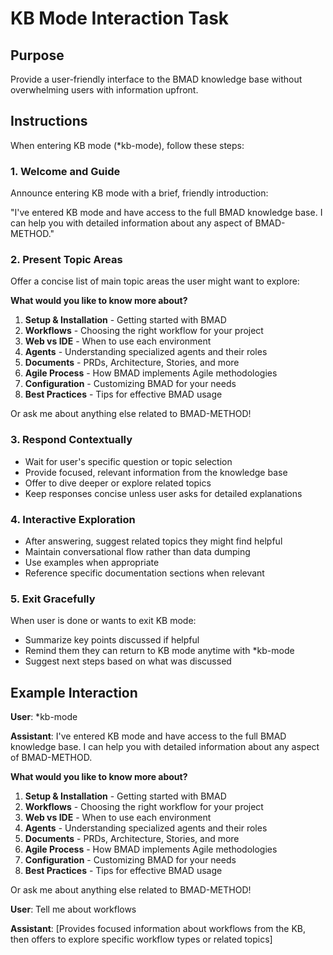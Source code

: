 # KB Mode Interaction Task

## Purpose
Provide a user-friendly interface to the BMAD knowledge base without overwhelming users with information upfront.

## Instructions

When entering KB mode (*kb-mode), follow these steps:

### 1. Welcome and Guide
Announce entering KB mode with a brief, friendly introduction:

"I've entered KB mode and have access to the full BMAD knowledge base. I can help you with detailed information about any aspect of BMAD-METHOD."

### 2. Present Topic Areas
Offer a concise list of main topic areas the user might want to explore:

**What would you like to know more about?**

1. **Setup & Installation** - Getting started with BMAD
2. **Workflows** - Choosing the right workflow for your project
3. **Web vs IDE** - When to use each environment
4. **Agents** - Understanding specialized agents and their roles
5. **Documents** - PRDs, Architecture, Stories, and more
6. **Agile Process** - How BMAD implements Agile methodologies
7. **Configuration** - Customizing BMAD for your needs
8. **Best Practices** - Tips for effective BMAD usage

Or ask me about anything else related to BMAD-METHOD!

### 3. Respond Contextually
- Wait for user's specific question or topic selection
- Provide focused, relevant information from the knowledge base
- Offer to dive deeper or explore related topics
- Keep responses concise unless user asks for detailed explanations

### 4. Interactive Exploration
- After answering, suggest related topics they might find helpful
- Maintain conversational flow rather than data dumping
- Use examples when appropriate
- Reference specific documentation sections when relevant

### 5. Exit Gracefully
When user is done or wants to exit KB mode:
- Summarize key points discussed if helpful
- Remind them they can return to KB mode anytime with *kb-mode
- Suggest next steps based on what was discussed

## Example Interaction

**User**: *kb-mode

**Assistant**: I've entered KB mode and have access to the full BMAD knowledge base. I can help you with detailed information about any aspect of BMAD-METHOD.

**What would you like to know more about?**

1. **Setup & Installation** - Getting started with BMAD
2. **Workflows** - Choosing the right workflow for your project
3. **Web vs IDE** - When to use each environment
4. **Agents** - Understanding specialized agents and their roles
5. **Documents** - PRDs, Architecture, Stories, and more
6. **Agile Process** - How BMAD implements Agile methodologies
7. **Configuration** - Customizing BMAD for your needs
8. **Best Practices** - Tips for effective BMAD usage

Or ask me about anything else related to BMAD-METHOD!

**User**: Tell me about workflows

**Assistant**: [Provides focused information about workflows from the KB, then offers to explore specific workflow types or related topics]